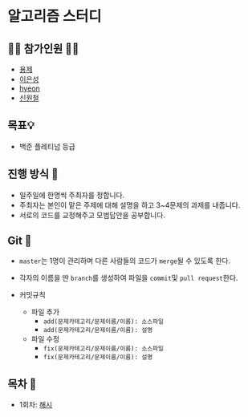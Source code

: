 # 알고리즘 스터디

## 🙋‍♂️ 참가인원 🙋‍♀️
- [용제](https://github.com/YongJ7)
- [이은성](https://github.com/Ganbilly)
- [hyeon](https://github.com/ahyc01)
- [신원철](https://github.com/Wonchul-Shin)

## 목표💡

- 백준 플레티넘 등급

## 진행 방식 🎲
- 일주일에 한명씩 주최자를 정합니다. 
- 주최자는 본인이 맡은 주제에 대해 설명을 하고 3~4문제의 과제를 내줍니다.
- 서로의 코드를 교정해주고 모범답안을 공부합니다.

## Git 🌱

- `master`는 1명이 관리하며 다른 사람들의 코드가  `merge`될 수 있도록 한다.

-  각자의 이름을 딴 `branch`를 생성하여 파일을 `commit`및 `pull request`한다.

- 커밋규칙
	- 파일 추가
		- `add(문제카테고리/문제이름/이름): 소스파일`
		- `add(문제카테고리/문제이름/이름): 설명`
	- 파일 수정
		- `fix(문제카테고리/문제이름/이름): 소스파일`
		- `fix(문제카테고리/문제이름/이름): 설명`

## 목차 🔎

- 1회차: [해시](./해시)
  
